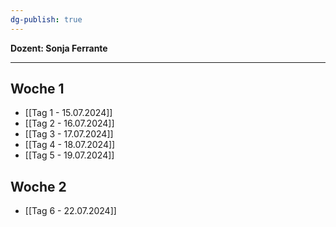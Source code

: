 ```yaml
---
dg-publish: true
---
```


**Dozent: Sonja Ferrante**

---

## Woche 1
- [[Tag 1 - 15.07.2024]]
- [[Tag 2 - 16.07.2024]]
- [[Tag 3 - 17.07.2024]]
- [[Tag 4 - 18.07.2024]]
- [[Tag 5 - 19.07.2024]]

## Woche 2
- [[Tag 6 - 22.07.2024]]
